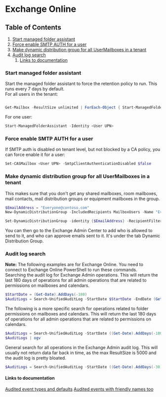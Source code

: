 # Exchange Online

## Table of Contents <!-- omit in toc -->

1. [Start managed folder assistant](#start-managed-folder-assistant)
2. [Force enable SMTP AUTH for a user](#force-enable-smtp-auth-for-a-user)
3. [Make dynamic distribution group for all UserMailboxes in a tenant](#make-dynamic-distribution-group-for-all-usermailboxes-in-a-tenant)
4. [Audit log search](#audit-log-search)
   1. [Links to documentation](#links-to-documentation)

### Start managed folder assistant

Start the managed folder assistant to force the retention policy to run. This runs every 7 days by default.  
For all users in the tenant:

```powershell

Get-Mailbox -ResultSize unlimited | ForEach-Object { Start-ManagedFolderAssistant -Identity $_.UserPrincipalName }

```

For one user:

```powershell
Start-ManagedFolderAssistant -Identity <User UPN>
```

### Force enable SMTP AUTH for a user

If SMTP auth is disabled on tenant level, but not blocked by a CA policy, you can force enable it for a user:

```powershell
Set-CASMailbox <User UPN> -SmtpClientAuthenticationDisabled $false
```

### Make dynamic distribution group for all UserMailboxes in a tenant

This makes sure that you don't get any shared mailboxes, room mailboxes, mail contacts, mail distribution groups or equipment mailboxes in the group.

```powershell
$EmailAddress = "Everyone@contoso.com"
New-DynamicDistributionGroup -IncludedRecipients MailboxUsers -Name "Everyone - Company name" -PrimarySmtpAddress $EmailAddress

Set-DynamicDistributionGroup -identity {$EmailAddress} -RecipientFilter {(-not(RecipientTypeDetailsValue -eq 'SharedMailbox')) -and (-not(RecipientTypeDetailsValue -eq 'RoomMailbox')) -and (-not(RecipientType -eq 'MailContact')) -and (-not(RecipientType -eq 'MailUniversalDistributionGroup'))  -and (-not(RecipientTypeDetailsValue -eq 'EquipmentMailbox'))}
```

You can then go to the Exchange Admin Center to add who is allowed to send to it, and who can approve emails sent to it. It's under the tab Dynamic Distribution Group.

### Audit log search

**Note:** The following examples are for Exchange Online. You need to connect to Exchange Online PowerShell to run these commands.  
Searching the audit log for Exchange Admin operations. This will return the last 180 days of operations for all admin operations that are related to permissions on mailboxes and calendars.

```powershell
$StartDate = (Get-Date).AddDays(-180)
$AuditLogs = Search-UnifiedAuditLog -StartDate $StartDate -EndDate (Get-Date) -RecordType "ExchangeAdmin" -Operations "Add-MailboxPermission", "Get-MailboxPermission", "Remove-MailboxPermission", "Set-Mailbox", "Add-RecipientPermission", "Remove-RecipientPermission", "Get-RecipientPermission", AddFolderPermissions, ModifyFolderPermissions, RemoveFolderPermissions, Add-MailboxFolderPermission, Set-MailboxFolderPermission, Remove-MailboxFolderPermission -ResultSize 5000
```

The following is a more specific search for operations related to folder permissions on mailboxes and calendars. This will return the last 180 days of operations for all admin operations that are related to permissions on calendars.

```powershell
$AuditLogs = Search-UnifiedAuditLog -StartDate ((Get-Date).AddDays(-180)) -EndDate (Get-Date) -RecordType "ExchangeAdmin" -Operations AddFolderPermissions, ModifyFolderPermissions, RemoveFolderPermissions, Add-MailboxFolderPermission, Set-MailboxFolderPermission, Remove-MailboxFolderPermission -ResultSize 5000
$AuditLogs | ogv
```

General search for all operations in the Exchange Admin audit log. This will usually not return data far back in time, as the max ResultSize is 5000 and the audit log is pretty bloated.

```powershell
$AuditLogs = Search-UnifiedAuditLog -StartDate ((Get-Date).AddDays(-30)) -EndDate (Get-Date) -RecordType "ExchangeAdmin" -ResultSize 2000 | Where-Object {$_.Operations -ne "Set-ConditionalAccessPolicy" -and $_.Operations -ne "Set-TransportRule"} | ogv
```

#### Links to documentation

[Audited event types and defaults](https://learn.microsoft.com/en-us/purview/audit-mailboxes#mailbox-actions-for-user-mailboxes-and-shared-mailboxes)
[Audited events with friendly names too](https://learn.microsoft.com/en-us/purview/audit-log-activities#exchange-mailbox-activities)
